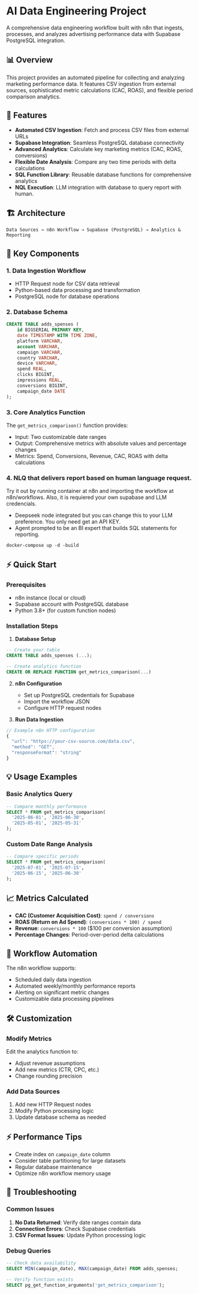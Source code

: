 # AI Data Engineering Project

A comprehensive data engineering workflow built with n8n that ingests, processes, and analyzes advertising performance data with Supabase PostgreSQL integration.

## 📊 Overview

This project provides an automated pipeline for collecting and analyzing marketing performance data. It features CSV ingestion from external sources, sophisticated metric calculations (CAC, ROAS), and flexible period comparison analytics.

## 🚀 Features

- **Automated CSV Ingestion**: Fetch and process CSV files from external URLs
- **Supabase Integration**: Seamless PostgreSQL database connectivity
- **Advanced Analytics**: Calculate key marketing metrics (CAC, ROAS, conversions)
- **Flexible Date Analysis**: Compare any two time periods with delta calculations
- **SQL Function Library**: Reusable database functions for comprehensive analytics
- **NQL Execution**: LLM integration with database to query report with human.

## 🏗️ Architecture

```
Data Sources → n8n Workflow → Supabase (PostgreSQL) → Analytics & Reporting
```

## 📁 Key Components

### 1. Data Ingestion Workflow
- HTTP Request node for CSV data retrieval
- Python-based data processing and transformation
- PostgreSQL node for database operations

### 2. Database Schema
```sql
CREATE TABLE adds_spenses (
    id BIGSERIAL PRIMARY KEY,
    date TIMESTAMP WITH TIME ZONE,
    platform VARCHAR,
    account VARCHAR,
    campaign VARCHAR,
    country VARCHAR,
    device VARCHAR,
    spend REAL,
    clicks BIGINT,
    impressions REAL,
    conversions BIGINT,
    campaign_date DATE
);
```

### 3. Core Analytics Function
The `get_metrics_comparison()` function provides:
- Input: Two customizable date ranges
- Output: Comprehensive metrics with absolute values and percentage changes
- Metrics: Spend, Conversions, Revenue, CAC, ROAS with delta calculations

### 4. NLQ that delivers report based on human language request.
Try it out by running container at n8n and importing the workflow at n8n/workflows. Also, it is requiered your own supabase and LLM credencials.
- Deepseek node integrated but you can change this to your LLM preference. You only need get an API KEY.
- Agent prompted to be an BI expert that builds SQL statements for reporting.
```
docker-compose up -d -build
```

## ⚡ Quick Start

### Prerequisites
- n8n instance (local or cloud)
- Supabase account with PostgreSQL database
- Python 3.8+ (for custom function nodes)

### Installation Steps

1. **Database Setup**
```sql
-- Create your table
CREATE TABLE adds_spenses (...);

-- Create analytics function
CREATE OR REPLACE FUNCTION get_metrics_comparison(...)
```

2. **n8n Configuration**
   - Set up PostgreSQL credentials for Supabase
   - Import the workflow JSON
   - Configure HTTP request nodes

3. **Run Data Ingestion**
```javascript
// Example n8n HTTP configuration
{
  "url": "https://your-csv-source.com/data.csv",
  "method": "GET",
  "responseFormat": "string"
}
```

## 💡 Usage Examples

### Basic Analytics Query
```sql
-- Compare monthly performance
SELECT * FROM get_metrics_comparison(
  '2025-06-01', '2025-06-30',
  '2025-05-01', '2025-05-31'
);
```

### Custom Date Range Analysis
```sql
-- Compare specific periods
SELECT * FROM get_metrics_comparison(
  '2025-07-01', '2025-07-15',
  '2025-06-15', '2025-06-30'
);
```

## 📈 Metrics Calculated

- **CAC (Customer Acquisition Cost)**: `spend / conversions`
- **ROAS (Return on Ad Spend)**: `(conversions * 100) / spend`
- **Revenue**: `conversions * 100` ($100 per conversion assumption)
- **Percentage Changes**: Period-over-period delta calculations

## 🔧 Workflow Automation

The n8n workflow supports:
- Scheduled daily data ingestion
- Automated weekly/monthly performance reports
- Alerting on significant metric changes
- Customizable data processing pipelines

## 🛠️ Customization

### Modify Metrics
Edit the analytics function to:
- Adjust revenue assumptions
- Add new metrics (CTR, CPC, etc.)
- Change rounding precision

### Add Data Sources
1. Add new HTTP Request nodes
2. Modify Python processing logic
3. Update database schema as needed

## ⚡ Performance Tips

- Create index on `campaign_date` column
- Consider table partitioning for large datasets
- Regular database maintenance
- Optimize n8n workflow memory usage

## 🐛 Troubleshooting

### Common Issues
1. **No Data Returned**: Verify date ranges contain data
2. **Connection Errors**: Check Supabase credentials
3. **CSV Format Issues**: Update Python processing logic

### Debug Queries
```sql
-- Check data availability
SELECT MIN(campaign_date), MAX(campaign_date) FROM adds_spenses;

-- Verify function exists
SELECT pg_get_function_arguments('get_metrics_comparison');
```